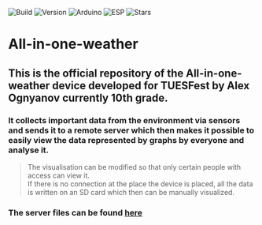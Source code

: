 ![Build](https://img.shields.io/badge/Build-passing-blue?style=for-the-badge&labelColor=ffffff&color=4EA94B)
![Version](https://img.shields.io/badge/Version-1.1-blue?style=for-the-badge&labelColor=ffffff&color=4EA94B)
![Arduino](https://img.shields.io/badge/Arduino-blue?style=for-the-badge&logo=arduino&labelColor=ffffff)
![ESP](https://img.shields.io/badge/ESP8266-blue?style=for-the-badge&logo=espressif&labelColor=ffffff)
![Stars](https://img.shields.io/github/stars/AlexOgn/all-in-one-weather?style=for-the-badge&labelColor=white&color=yellow)

# All-in-one-weather
## This is the official repository of the All-in-one-weather device developed for TUESFest by Alex Ognyanov currently 10th grade.
### It collects important data from the environment via sensors and sends it to a remote server which then makes it possible to easily view the data represented by graphs by everyone and analyse it. 
> The visualisation can be modified so that only certain people with access can view it.  
> If there is no connection at the place the device is placed, all the data is written on an SD card which then can be manually visualized. 

### The server files can be found **[here](https://github.com/AlexOgn/All-in-one-weather-server "Server files")**
